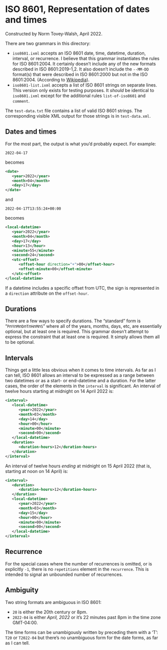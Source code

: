 # ISO 8601, Representation of dates and times

Constructed by Norm Tovey-Walsh, April 2022.

There are two grammars in this directory:

* `iso8601.ixml` accepts an ISO 8601 date, time, datetime, duration,
   interval, or recurrence. I believe that this grammar instantiates
   the rules for ISO 8601:2004. It certainly doesn’t include any of
   the new formats described in ISO 8601:2019-1,2. It also doesn’t
   include the `--MM-DD` format(s) that were described in ISO
   8601:2000 but not in the ISO 8601:2004. (According to
   [Wikipedia](https://en.wikipedia.org/wiki/ISO_8601)).
* `iso8601-list.ixml` accepts a list of ISO 8601 strings on separate lines. This version
   only exists for testing purposes. It _should_ be identical to `iso8601.ixml` except for
   the  additional rules `list-of-iso8601` and `comment`.

The `test-data.txt` file contains a list of valid ISO 8601 strings.
The corresponding visible XML output for those strings is in
`test-data.xml`.

## Dates and times

For the most part, the output is what you’d probably
expect. For example:

```
2022-04-17
```

becomes

```xml
<date>
   <year>2022</year>
   <month>04</month>
   <day>17</day>
</date>
```

and

```
2022-04-17T13:55:24+00:00
```

becomes

```xml
<local-datetime>
   <year>2022</year>
   <month>04</month>
   <day>17</day>
   <hour>13</hour>
   <minute>55</minute>
   <second>24</second>
   <utc-offset>
      <offset-hour direction="+">00</offset-hour>
      <offset-minute>00</offset-minute>
   </utc-offset>
</local-datetime>
```

If a datetime includes a specific offset from UTC, the sign is represented in a `direction` attribute
on the `offset-hour`.

## Durations

There are a few ways to specify durations. The “standard” form is “`P`_n_`Y`_n_`M`_n_`D`_n_`T`_n_`H`_n_`M`_n_`S`”
where all of the years, months, days, etc, are essentially optional, but at least one is required. This grammar
doesn’t attempt to express the constraint that at least one is required. It simply allows them all to be optional.

## Intervals

Things get a little less obvious when it comes to time intervals. As far as I can tell, ISO 8601 allows an interval
to be expressed as a range between two datetimes or as a start- or end-datetime and a duration. For the latter cases, the order of the elements in the `interval` is significant. An interval of twelve hours starting at midnight on 14 April 2022 is:

```xml
<interval>
   <local-datetime>
      <year>2022</year>
      <month>03</month>
      <day>14</day>
      <hour>00</hour>
      <minute>00</minute>
      <second>00</second>
   </local-datetime>
   <duration>
      <duration-hours>12</duration-hours>
   </duration>
</interval>
```

An interval of twelve hours _ending_ at midnight on 15 April 2022 (that is, starting at noon on 14 April) is:

```xml
<interval>
   <duration>
      <duration-hours>12</duration-hours>
   </duration>
   <local-datetime>
      <year>2022</year>
      <month>03</month>
      <day>15</day>
      <hour>00</hour>
      <minute>00</minute>
      <second>00</second>
   </local-datetime>
</interval>
```

## Recurrence 

For the special cases where the number of recurrences is omitted, or
is explicitly `-1`, there is no `repetitions` element in the
`recurrence`. This is intended to signal an unbounded number of recurrences.

## Ambiguity

Two string formats are ambiguous in ISO 8601:

* `20` is either the 20th century or 8pm.
* `2022-04` is either _April, 2022_ or it’s 22 minutes past 8pm in the time zone GMT-04:00.

The time forms can be unambigously written by preceding them with a ‘T’: `T20` or `T2022-04`
but there’s no unambiguous form for the date forms, as far as I can tell.
